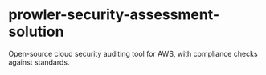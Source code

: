 # prowler-security-assessment-solution
Open-source cloud security auditing tool for AWS, with compliance checks against standards.
